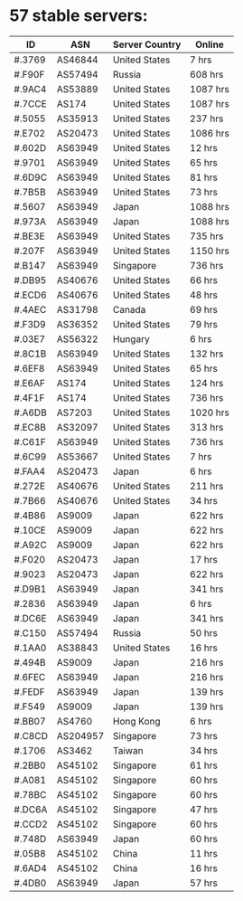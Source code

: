 # 57 stable servers:

| ID | ASN | Server Country | Online |
| ------ | ------ | ------ | ------ |
| #.3769 | AS46844 | United States | 7 hrs |
| #.F90F | AS57494 | Russia | 608 hrs |
| #.9AC4 | AS53889 | United States | 1087 hrs |
| #.7CCE | AS174 | United States | 1087 hrs |
| #.5055 | AS35913 | United States | 237 hrs |
| #.E702 | AS20473 | United States | 1086 hrs |
| #.602D | AS63949 | United States | 12 hrs |
| #.9701 | AS63949 | United States | 65 hrs |
| #.6D9C | AS63949 | United States | 81 hrs |
| #.7B5B | AS63949 | United States | 73 hrs |
| #.5607 | AS63949 | Japan | 1088 hrs |
| #.973A | AS63949 | Japan | 1088 hrs |
| #.BE3E | AS63949 | United States | 735 hrs |
| #.207F | AS63949 | United States | 1150 hrs |
| #.B147 | AS63949 | Singapore | 736 hrs |
| #.DB95 | AS40676 | United States | 66 hrs |
| #.ECD6 | AS40676 | United States | 48 hrs |
| #.4AEC | AS31798 | Canada | 69 hrs |
| #.F3D9 | AS36352 | United States | 79 hrs |
| #.03E7 | AS56322 | Hungary | 6 hrs |
| #.8C1B | AS63949 | United States | 132 hrs |
| #.6EF8 | AS63949 | United States | 65 hrs |
| #.E6AF | AS174 | United States | 124 hrs |
| #.4F1F | AS174 | United States | 736 hrs |
| #.A6DB | AS7203 | United States | 1020 hrs |
| #.EC8B | AS32097 | United States | 313 hrs |
| #.C61F | AS63949 | United States | 736 hrs |
| #.6C99 | AS53667 | United States | 7 hrs |
| #.FAA4 | AS20473 | Japan | 6 hrs |
| #.272E | AS40676 | United States | 211 hrs |
| #.7B66 | AS40676 | United States | 34 hrs |
| #.4B86 | AS9009 | Japan | 622 hrs |
| #.10CE | AS9009 | Japan | 622 hrs |
| #.A92C | AS9009 | Japan | 622 hrs |
| #.F020 | AS20473 | Japan | 17 hrs |
| #.9023 | AS20473 | Japan | 622 hrs |
| #.D9B1 | AS63949 | Japan | 341 hrs |
| #.2836 | AS63949 | Japan | 6 hrs |
| #.DC6E | AS63949 | Japan | 341 hrs |
| #.C150 | AS57494 | Russia | 50 hrs |
| #.1AA0 | AS38843 | United States | 16 hrs |
| #.494B | AS9009 | Japan | 216 hrs |
| #.6FEC | AS63949 | Japan | 216 hrs |
| #.FEDF | AS63949 | Japan | 139 hrs |
| #.F549 | AS9009 | Japan | 139 hrs |
| #.BB07 | AS4760 | Hong Kong | 6 hrs |
| #.C8CD | AS204957 | Singapore | 73 hrs |
| #.1706 | AS3462 | Taiwan | 34 hrs |
| #.2BB0 | AS45102 | Singapore | 61 hrs |
| #.A081 | AS45102 | Singapore | 60 hrs |
| #.78BC | AS45102 | Singapore | 60 hrs |
| #.DC6A | AS45102 | Singapore | 47 hrs |
| #.CCD2 | AS45102 | Singapore | 60 hrs |
| #.748D | AS63949 | Japan | 60 hrs |
| #.05B8 | AS45102 | China | 11 hrs |
| #.6AD4 | AS45102 | China | 16 hrs |
| #.4DB0 | AS63949 | Japan | 57 hrs |

